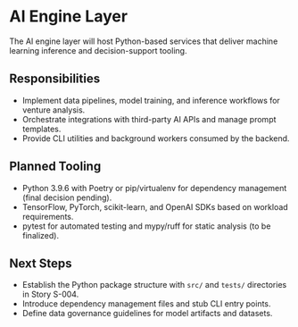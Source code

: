 # AI Engine Layer

The AI engine layer will host Python-based services that deliver machine learning inference and decision-support tooling.

## Responsibilities
- Implement data pipelines, model training, and inference workflows for venture analysis.
- Orchestrate integrations with third-party AI APIs and manage prompt templates.
- Provide CLI utilities and background workers consumed by the backend.

## Planned Tooling
- Python 3.9.6 with Poetry or pip/virtualenv for dependency management (final decision pending).
- TensorFlow, PyTorch, scikit-learn, and OpenAI SDKs based on workload requirements.
- pytest for automated testing and mypy/ruff for static analysis (to be finalized).

## Next Steps
- Establish the Python package structure with `src/` and `tests/` directories in Story S-004.
- Introduce dependency management files and stub CLI entry points.
- Define data governance guidelines for model artifacts and datasets.
